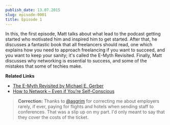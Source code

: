 ```yaml
---
publish_date: 13.07.2015
slug: episode-0001
title: Episode 1
---
```

In this, the first episode, Matt talks about what lead to the podcast getting started who motivated him and inspired him to get started. After that, he discusses a fantastic book that all freelancers should read, one which explains how you need to approach freelancing if you want to succeed, and you want to keep your sanity; it's called the E-Myth Revisited. Finally, Matt discusses why networking is essential to success, and some of the mistakes that some of techies make.

**Related Links**

- [The E-Myth Revisited by Michael E. Gerber](http://www.amazon.co.uk/The-E-Myth-Revisited-Michael-Gerber-ebook/dp/B000RO9VJK)
- [How to Network – Even if You’re Self-Conscious](http://www.matthewsetter.com/how-to-network-even-if-you-are-self-conscious/)

> **Correction:** Thanks to [@asgrim](https://twitter.com/@asgrim) for correcting me about employers rarely, if ever, paying for flights and hotels when sending staff to conferences. That was a slip up on my part. I'd only meant to say that they cover the costs of the ticket.
